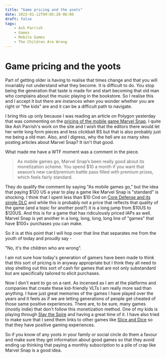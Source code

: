 ```yaml
---
title: "Game pricing and the yoots"
date: 2023-01-12T09:05:28-06:00
draft: false
tags:
    - Ash Parrish
    - Games
    - Mobile Games
    - The Children Are Wrong
---
```


# Game pricing and the yoots

Part of getting older is having to realise that times change and that you will invariably not understand what they become.  It is difficult to do. You stop being the generation that taste is made for and start becoming that old man who complains about the music playing in the bookstore. So I realise this and I accept it but there are instances when you wonder whether you are right or "the kids" are and it can be a difficult path to navigate.

I bring this up only because I was reading an article on Polygon yesterday that was commenting on the [pricing of the mobile game Marvel Snap](https://www.theverge.com/2023/1/10/23548431/marvel-snap-patch-notes-leader-nerf). I quite like Ash Parrish's work on the site and I wish that the editors there would let her write long form pieces and less clickbait BS but that is also probably just me being a old man. Also, and I digress, why the hell are so many sites posting articles about Marvel Snap? It isn't that good. 

What made me have a WTF moment was a comment in the piece.

> As mobile games go, Marvel Snap’s been really good about its monetization scheme. You spend $10 a month if you want that season’s new card/premium battle pass filled with premium prizes, which feels fairly standard.

They do qualify the comment by saying "As mobile games go," but the idea that paying $120 US a year to play a game like Marvel Snap is "standard" is shocking. I think that I spent less than $10 Cnd on [Core Defense and its single DLC](https://zacgaming.wordpress.com/2023/01/06/core-defense-an-appreciation/) and while this is probably not a price that reflects that quality of the game (and a topic for another post?) it is a long jump from $10US  to $120US. And this is for a game that has ridiculously priced IAPs as well. Marvel Snap is yet another in a long, long, long, long line of "games" that have $100+ purchases you can make. 

So it is at this point that I will hop over that line that separates me from the youth of today and proudly say  - 

"No, it's the children who are wrong". 

I am not sure how today's generation of gamers have been made to think that this sort of pricing is in anyway appropriate but I think they all need to stop shelling out this sort of cash for games that are not only substandard but are specifically tailored to elicit purchases. 

Now I don't want to go on a rant. As incensed as I am at the platforms and companies that create these kid-friendly VLTs I am really more sad than anything. I have just great memories of the games I have played over the years and it feels as if we are letting generations of people get cheated of those same positive experiences. There are, to be sure, many games (mostly indie) that don't follow this monetization method. One of my kids is playing through [Slay the Spire](https://www.humblegames.com/games/slaythespire/) and having a great time of it. I have also tried to make sure that I send them links to other games like [Slice and Dice](https://tann.itch.io/slice-dice) so that they have positive gaming experiences. 

So if you know of any yoots in your family or social circle do them a favour and make sure they get information about good games so that they avoid ending up thinking that paying a monthly subscription to a pile of crap like Marvel Snap is a good idea. 